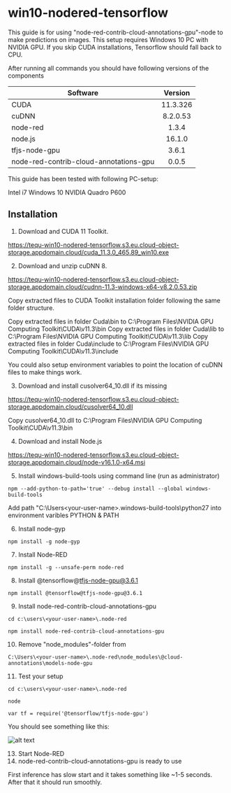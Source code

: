 # win10-nodered-tensorflow
This guide is for using "node-red-contrib-cloud-annotations-gpu"-node to make predictions on images. This setup requires Windows 10 PC with NVIDIA GPU. If you skip CUDA installations, Tensorflow should fall back to CPU.

After running all commands you should have following versions of the components

| Software      | Version       | 
| ------------- |:-------------:| 
| CUDA          | 11.3.326      |  
| cuDNN         | 8.2.0.53	    | 
| node-red	    | 1.3.4	        |
| node.js       | 16.1.0        |
| tfjs-node-gpu | 3.6.1	        | 
| node-red-contrib-cloud-annotations-gpu | 0.0.5 |

This guide has been tested with following PC-setup:

Intel i7
Windows 10
NVIDIA Quadro P600

## Installation

1. Download and CUDA 11 Toolkit.

https://tequ-win10-nodered-tensorflow.s3.eu.cloud-object-storage.appdomain.cloud/cuda_11.3.0_465.89_win10.exe

2. Download and unzip cuDNN 8.

https://tequ-win10-nodered-tensorflow.s3.eu.cloud-object-storage.appdomain.cloud/cudnn-11.3-windows-x64-v8.2.0.53.zip

Copy extracted files to CUDA Toolkit installation folder following the same folder structure.

Copy extracted files in folder Cuda\bin to C:\Program Files\NVIDIA GPU Computing Toolkit\CUDA\v11.3\bin
Copy extracted files in folder Cuda\lib to C:\Program Files\NVIDIA GPU Computing Toolkit\CUDA\v11.3\lib
Copy extracted files in folder Cuda\include to C:\Program Files\NVIDIA GPU Computing Toolkit\CUDA\v11.3\include

You could also setup environment variables to point the location of cuDNN files to make things work.

3. Download and install cusolver64_10.dll if its missing

https://tequ-win10-nodered-tensorflow.s3.eu.cloud-object-storage.appdomain.cloud/cusolver64_10.dll

Copy cusolver64_10.dll to C:\Program Files\NVIDIA GPU Computing Toolkit\CUDA\v11.3\bin

4. Download and install Node.js

https://tequ-win10-nodered-tensorflow.s3.eu.cloud-object-storage.appdomain.cloud/node-v16.1.0-x64.msi

5. Install windows-build-tools using command line (run as administrator)

```npm --add-python-to-path='true' --debug install --global windows-build-tools```

Add path "C:\Users\<your-user-name>\.windows-build-tools\python27 into environment varibles PYTHON & PATH

6. Install node-gyp

```npm install -g node-gyp```

7. Install Node-RED

```npm install -g --unsafe-perm node-red```

8. Install @tensorflow@tfjs-node-gpu@3.6.1

```npm install @tensorflow@tfjs-node-gpu@3.6.1```

9. Install node-red-contrib-cloud-annotations-gpu

```cd c:\users\<your-user-name>\.node-red```

```npm install node-red-contrib-cloud-annotations-gpu```

10. Remove "node_modules"-folder from  

```C:\Users\<your-user-name>\.node-red\node_modules\@cloud-annotations\models-node-gpu```

11. Test your setup

```cd c:\users\<your-user-name>\.node-red```

```node```

```var tf = require('@tensorflow/tfjs-node-gpu')```

You should see something like this:

![alt text](
https://github.com/juhaautioniemi/win10-nodered-tensorflow/blob/master/images/node_test.JPG "Node-RED log")

13. Start Node-RED 
14. node-red-contrib-cloud-annotations-gpu is ready to use

First inference has slow start and it takes something like ~1-5 seconds. After that it should run smoothly.
